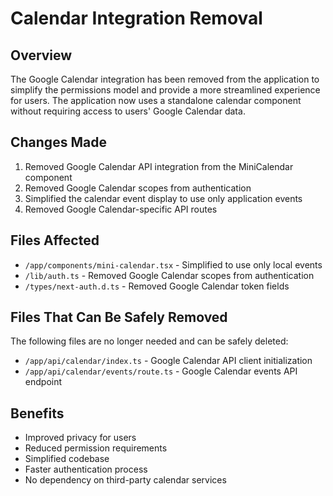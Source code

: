 # Calendar Integration Removal

## Overview
The Google Calendar integration has been removed from the application to simplify the permissions model and provide a more streamlined experience for users. The application now uses a standalone calendar component without requiring access to users' Google Calendar data.

## Changes Made
1. Removed Google Calendar API integration from the MiniCalendar component
2. Removed Google Calendar scopes from authentication
3. Simplified the calendar event display to use only application events
4. Removed Google Calendar-specific API routes

## Files Affected
- `/app/components/mini-calendar.tsx` - Simplified to use only local events
- `/lib/auth.ts` - Removed Google Calendar scopes from authentication
- `/types/next-auth.d.ts` - Removed Google Calendar token fields

## Files That Can Be Safely Removed
The following files are no longer needed and can be safely deleted:
- `/app/api/calendar/index.ts` - Google Calendar API client initialization
- `/app/api/calendar/events/route.ts` - Google Calendar events API endpoint

## Benefits
- Improved privacy for users
- Reduced permission requirements
- Simplified codebase
- Faster authentication process
- No dependency on third-party calendar services 